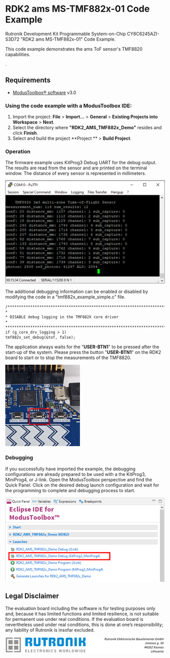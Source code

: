 # RDK2 ams MS-TMF882x-01 Code Example

Rutronik Development Kit Programmable System-on-Chip CY8C6245AZI-S3D72 "RDK2 ams MS-TMF882x-01" Code Example. 

This code example demonstrates the ams ToF sensor's TMF8820 capabilities.

 <img src="images/rutdevkit_model.png" style="zoom:20%;" />

## Requirements

- [ModusToolbox® software](https://www.infineon.com/cms/en/design-support/tools/sdk/modustoolbox-software/) v3.0

### Using the code example with a ModusToolbox IDE:

1. Import the project: **File** > **Import...** > **General** > **Existing Projects into Workspace** > **Next**.
2. Select the directory where **"RDK2_AMS_TMF882x_Demo"** resides and click  **Finish**.
3. Select and build the project **Project ** > **Build Project**.

### Operation

The firmware example uses KitProg3 Debug UART for the debug output. The results are read from the sensor and are printed on the terminal window. The distance of every sensor is represented in millimeters.

<img src="images/tmf8820_info.png" style="zoom:100%;" />



The additional debugging information can be enabled or disabled by modifying the code in a "tmf882x_example_simple.c" file. 

```
/**************************************************************************
*
* DISABLE debug logging in the TMF882X core driver
*
*************************************************************************/
if (g_core_drv_logging > 1)
tmf882x_set_debug(&tof, false);
```



The application always waits for the "**USER-BTN1**" to be pressed after the start-up of the system. Please press the button "**USER-BTN1**" on the RDK2 board to start or to stop the measurements of the TMF8820.

<img src="images/user_button.png" style="zoom:25%;" />

### Debugging

If you successfully have imported the example, the debugging configurations are already prepared to be used with a the KitProg3, MiniProg4, or J-link. Open the ModusToolbox perspective and find the Quick Panel. Click on the desired debug launch configuration and wait for the programming to  complete and debugging process to start.

<img src="images/debugging.png" style="zoom:100%;" />

## Legal Disclaimer

The evaluation board including the software is for testing purposes only and, because it has limited functions and limited resilience, is not suitable for permanent use under real conditions. If the evaluation board is nevertheless used under real conditions, this is done at one’s responsibility; any liability of Rutronik is insofar excluded. 

<img src="images/rutronik_origin_kaunas.png" style="zoom:50%;" />



